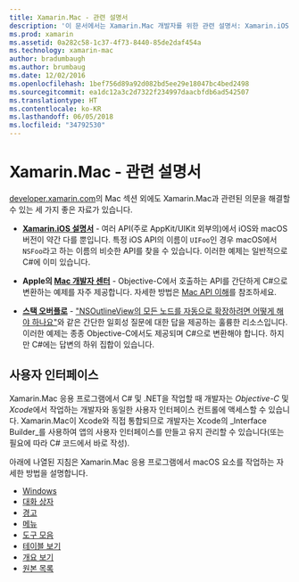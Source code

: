 ```yaml
---
title: Xamarin.Mac - 관련 설명서
description: '이 문서에서는 Xamarin.Mac 개발자를 위한 관련 설명서: Xamarin.iOS 설명서, Apple의 Mac 개발자 센터 및 Xamarin.Mac으로 사용자 인터페이스를 작성하는 방법을 설명하는 다양한 설명서에 대한 연결을 제공합니다.'
ms.prod: xamarin
ms.assetid: 0a282c58-1c37-4f73-8440-85de2daf454a
ms.technology: xamarin-mac
author: bradumbaugh
ms.author: brumbaug
ms.date: 12/02/2016
ms.openlocfilehash: 1bef756d89a92d082bd5ee29e18047bc4bed2498
ms.sourcegitcommit: ea1dc12a3c2d7322f234997daacbfdb6ad542507
ms.translationtype: HT
ms.contentlocale: ko-KR
ms.lasthandoff: 06/05/2018
ms.locfileid: "34792530"
---
```

# <a name="xamarinmac--related-documentation"></a>Xamarin.Mac - 관련 설명서

[developer.xamarin.com](~/mac/get-started/index.md)의 Mac 섹션 외에도 Xamarin.Mac과 관련된 의문을 해결할 수 있는 세 가지 좋은 자료가 있습니다.

- [**Xamarin.iOS 설명서**](~/ios/get-started/index.md) - 여러 API(주로 AppKit/UIKit 외부의)에서 iOS와 macOS 버전이 약간 다를 뿐입니다. 특정 iOS API의 이름이 `UIFoo`인 경우 macOS에서 `NSFoo`라고 하는 이름의 비슷한 API를 찾을 수 있습니다. 이러한 예제는 일반적으로 C#에 이미 있습니다.

- **Apple의 [Mac 개발자 센터](https://developer.apple.com/devcenter/mac/)** - Objective-C에서 호출하는 API를 간단하게 C#으로 변환하는 예제를 자주 제공합니다. 자세한 방법은 [Mac API 이해](~/mac/app-fundamentals/mac-apis.md)를 참조하세요.

- [**스택 오버플로**](http://stackoverflow.com/) - ["NSOutlineView의 모든 노드를 자동으로 확장하려면 어떻게 해야 하나요"](http://stackoverflow.com/questions/519751/nsoutlineview-auto-expand-all-nodes)와 같은 간단한 일회성 질문에 대한 답을 제공하는 훌륭한 리소스입니다. 이러한 예제는 종종 Objective-C에서도 제공되며 C#으로 변환해야 합니다. 하지만 C#에는 답변의 하위 집합이 있습니다.

## <a name="user-interface"></a>사용자 인터페이스

Xamarin.Mac 응용 프로그램에서 C# 및 .NET을 작업할 때 개발자는 *Objective-C* 및 *Xcode*에서 작업하는 개발자와 동일한 사용자 인터페이스 컨트롤에 액세스할 수 있습니다. Xamarin.Mac이 Xcode와 직접 통합되므로 개발자는 Xcode의 _Interface Builder_를 사용하여 앱의 사용자 인터페이스를 만들고 유지 관리할 수 있습니다(또는 필요에 따라 C# 코드에서 바로 작성).

아래에 나열된 지침은 Xamarin.Mac 응용 프로그램에서 macOS 요소를 작업하는 자세한 방법을 설명합니다.

- [Windows](~/mac/user-interface/window.md)
- [대화 상자](~/mac/user-interface/dialog.md)
- [경고](~/mac/user-interface/alert.md)
- [메뉴](~/mac/user-interface/menu.md)
- [도구 모음](~/mac/user-interface/toolbar.md)
- [테이블 보기](~/mac/user-interface/table-view.md)
- [개요 보기](~/mac/user-interface/outline-view.md)
- [원본 목록](~/mac/user-interface/source-list.md)
